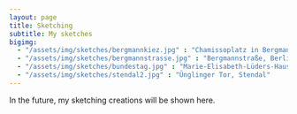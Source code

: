 ```yaml
---
layout: page
title: Sketching
subtitle: My sketches
bigimg:
  - "/assets/img/sketches/bergmannkiez.jpg" : "Chamissoplatz in Bergmannkiez, Berlin"
  - "/assets/img/sketches/bergmannstrasse.jpg" : "Bergmannstraße, Berlin"
  - "/assets/img/sketches/bundestag.jpg" : "Marie-Elisabeth-Lüders-Haus, Berlin"
  - "/assets/img/sketches/stendal2.jpg" : "Ünglinger Tor, Stendal"  
---
```



In the future, my sketching creations will be shown here.